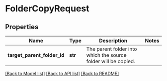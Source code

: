 # FolderCopyRequest

## Properties
Name | Type | Description | Notes
------------ | ------------- | ------------- | -------------
**target_parent_folder_id** | **str** | The parent folder into which the source folder will be copied. | 

[[Back to Model list]](../README.md#documentation-for-models) [[Back to API list]](../README.md#documentation-for-api-endpoints) [[Back to README]](../README.md)


